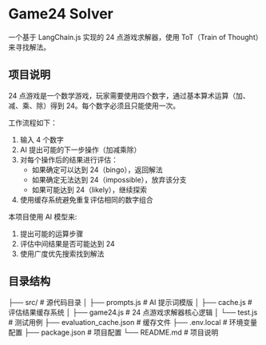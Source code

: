 # Game24 Solver

一个基于 LangChain.js 实现的 24 点游戏求解器，使用 ToT（Train of Thought）来寻找解法。

## 项目说明

24 点游戏是一个数学游戏，玩家需要使用四个数字，通过基本算术运算（加、减、乘、除）得到 24。每个数字必须且只能使用一次。

工作流程如下：

1. 输入 4 个数字
2. AI 提出可能的下一步操作（加减乘除）
3. 对每个操作后的结果进行评估：
   - 如果确定可以达到 24（bingo），返回解法
   - 如果确定无法达到 24（impossible），放弃该分支
   - 如果可能达到 24（likely），继续探索
4. 使用缓存系统避免重复评估相同的数字组合

本项目使用 AI 模型来:

1. 提出可能的运算步骤
2. 评估中间结果是否可能达到 24
3. 使用广度优先搜索找到解法

## 目录结构

├── src/ # 源代码目录
│ ├── prompts.js # AI 提示词模版
│ ├── cache.js # 评估结果缓存系统
│ ├── game24.js # 24 点游戏求解器核心逻辑
│ └── test.js # 测试用例
├── evaluation_cache.json # 缓存文件
├── .env.local # 环境变量配置
├── package.json # 项目配置
└── README.md # 项目说明
